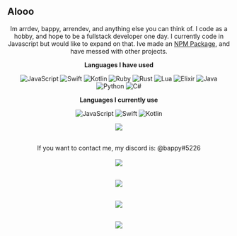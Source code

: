 <p align="center">
<h2>Alooo</h2>
<p align="center">Im arrdev, bappy, arrendev, and anything else you can think of. I code as a hobby, and hope to be a fullstack developer one day.
I currently code in Javascript but would like to expand on that. Ive made an <a href="https://www.npmjs.com/package/@arrdev/cli-tools">NPM Package</a>, and have messed with other projects.</p>

<p align="center">
<strong>Languages I have used</strong>
<p align="center">
<img alt="JavaScript" src="https://img.shields.io/badge/javascript%20-%23323330.svg?&style=for-the-badge&logo=javascript&logoColor=%23F7DF1E"/> <img alt="Swift" src="https://img.shields.io/badge/swift-%23FA7343.svg?&style=for-the-badge&logo=swift&logoColor=white"/> <img alt="Kotlin" src="https://img.shields.io/badge/kotlin-%230095D5.svg?&style=for-the-badge&logo=kotlin&logoColor=white"/> <img alt="Ruby" src="https://img.shields.io/badge/ruby-%23CC342D.svg?&style=for-the-badge&logo=ruby&logoColor=white"/> <img alt="Rust" src="https://img.shields.io/badge/rust-%23000000.svg?&style=for-the-badge&logo=rust&logoColor=white"/> <img alt="Lua" src="https://img.shields.io/badge/lua-%232C2D72.svg?&style=for-the-badge&logo=lua&logoColor=white"/> <img alt="Elixir" src="https://img.shields.io/badge/elixir-%234B275F.svg?&style=for-the-badge&logo=elixir&logoColor=white"/> <img alt="Java" src="https://img.shields.io/badge/java-%23ED8B00.svg?&style=for-the-badge&logo=java&logoColor=white"/> <img alt="Python" src="https://img.shields.io/badge/python%20-%2314354C.svg?&style=for-the-badge&logo=python&logoColor=white"/> <img alt="C#" src="https://img.shields.io/badge/c%23%20-%23239120.svg?&style=for-the-badge&logo=c-sharp&logoColor=white"/>
</p>

<p align="center">
<strong>Languages I currently use</strong>
<p align="center">
<img alt="JavaScript" src="https://img.shields.io/badge/javascript%20-%23323330.svg?&style=for-the-badge&logo=javascript&logoColor=%23F7DF1E"/> <img alt="Swift" src="https://img.shields.io/badge/swift-%23FA7343.svg?&style=for-the-badge&logo=swift&logoColor=white"/> <img alt="Kotlin" src="https://img.shields.io/badge/kotlin-%230095D5.svg?&style=for-the-badge&logo=kotlin&logoColor=white"/>
</p>

<p align="center">
<a href="https://github-profile-trophy.vercel.app/?username=arrdevv&theme=nord">
  <img align="center" src="https://github-profile-trophy.vercel.app/?username=arrdevv&theme=nord" />
</a><br></br>
</p>
</p>

<p align="center">
If you want to contact me, my discord is: @bappy#5226<br></br>
<a href="https://github-readme-stats.vercel.app/api?username=arrdevv&show_icons=true&theme=nord">
  <img align="center" src="https://github-readme-stats.vercel.app/api?username=arrdevv&show_icons=true&theme=nord" />
</a><br></br>
</p>

<p align="center">
<a href="https://github.com/arrdevv/cli-tools">
  <img align="center" src="https://github-readme-stats.vercel.app/api/pin/?username=arrdevv&repo=cli-tools&theme=nord&show_owner=true" />
</a><br></br>
  
<p align="center">
<a href="https://github-readme-stats.vercel.app/api/top-langs/?username=arrdevv&langs_count=8">
  <img align="center" src="https://github-readme-stats.vercel.app/api/top-langs/?username=arrdevv&langs_count=8&theme=nord&layout=compact" />
</a><br></br>

<p align="center">
<a href="https://github-readme-stats.vercel.app/api/wakatime?username=arrdevv">
  <img align="center" src="https://github-readme-stats.vercel.app/api/wakatime?username=arrdevv&theme=nord" />
</a><br></br>
